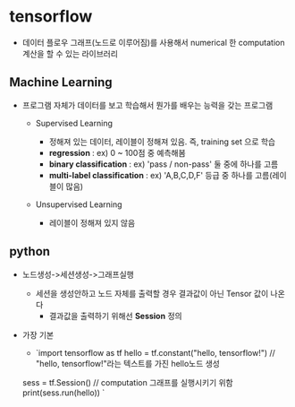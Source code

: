 # tensorflow
 - 데이터 플로우 그래프(노드로 이루어짐)를 사용해서 numerical 한 computation 계산을 할 수 있는 라이브러리

## Machine Learning
 - 프로그램 자체가 데이터를 보고 학습해서 뭔가를 배우는 능력을 갖는 프로그램
    - Supervised Learning
       - 정해져 있는 데이터, 레이블이 정해져 있음. 즉, training set 으로 학습
       - **regression** : ex) 0 ~ 100점 중 예측해봄
       - **binary classification** : ex) 'pass / non-pass' 둘 중에 하나를 고름
       - **multi-label classification** : ex) 'A,B,C,D,F' 등급 중 하나를 고름(레이블이 많음)

    - Unsupervised Learning
       - 레이블이 정해져 있지 않음

## python
 - 노드생성->세션생성->그래프실행
   - 세션을 생성안하고 노드 자체를 출력할 경우 결과값이 아닌 Tensor 값이 나온다
     - 결과값을 출력하기 위해선 **Session** 정의

 - 가장 기본
   - `import tensorflow as tf
      hello = tf.constant("hello, tensorflow!") // "hello, tensorflow!"라는 텍스트를 가진 hello노드 생성

    sess = tf.Session() // computation 그래프를 실행시키기 위함
    print(sess.run(hello))
   `
